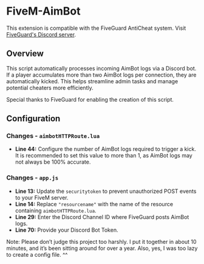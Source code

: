 # FiveM-AimBot

This extension is compatible with the FiveGuard AntiCheat system. Visit [FiveGuard's Discord server](https://discord.gg/fiveguard).

## Overview

This script automatically processes incoming AimBot logs via a Discord bot. If a player accumulates more than two AimBot logs per connection, they are automatically kicked. This helps streamline admin tasks and manage potential cheaters more efficiently.

Special thanks to FiveGuard for enabling the creation of this script.

## Configuration

### Changes - `aimbotHTTPRoute.lua`

- **Line 44:** Configure the number of AimBot logs required to trigger a kick. It is recommended to set this value to more than 1, as AimBot logs may not always be 100% accurate.

### Changes - `app.js`

- **Line 13:** Update the `securitytoken` to prevent unauthorized POST events to your FiveM server.
- **Line 14:** Replace `"resourcename"` with the name of the resource containing `aimbotHTTPRoute.lua`.
- **Line 29:** Enter the Discord Channel ID where FiveGuard posts AimBot logs.
- **Line 70:** Provide your Discord Bot Token.


Note: Please don’t judge this project too harshly. I put it together in about 10 minutes, and it’s been sitting around for over a year. Also, yes, I was too lazy to create a config file. ^^
